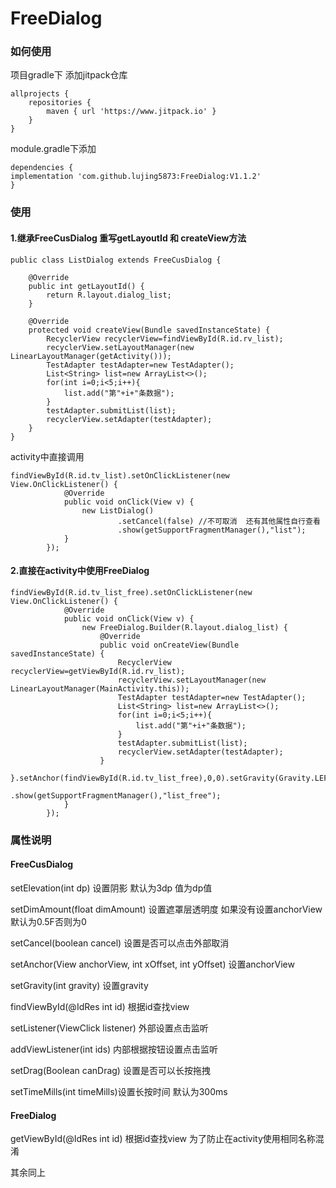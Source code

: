 # FreeDialog
### 如何使用
项目gradle下 添加jitpack仓库
```
allprojects {
    repositories {
        maven { url 'https://www.jitpack.io' }
    }
}
```
module.gradle下添加
```
dependencies {
implementation 'com.github.lujing5873:FreeDialog:V1.1.2'
}
```
### 使用

#### 1.继承FreeCusDialog 重写getLayoutId 和 createView方法
```
public class ListDialog extends FreeCusDialog {

    @Override
    public int getLayoutId() {
        return R.layout.dialog_list;
    }

    @Override
    protected void createView(Bundle savedInstanceState) {
        RecyclerView recyclerView=findViewById(R.id.rv_list);
        recyclerView.setLayoutManager(new LinearLayoutManager(getActivity()));
        TestAdapter testAdapter=new TestAdapter();
        List<String> list=new ArrayList<>();
        for(int i=0;i<5;i++){
            list.add("第"+i+"条数据");
        }
        testAdapter.submitList(list);
        recyclerView.setAdapter(testAdapter);
    }
}
```
activity中直接调用
```
findViewById(R.id.tv_list).setOnClickListener(new View.OnClickListener() {
            @Override
            public void onClick(View v) {
                new ListDialog()
                        .setCancel(false) //不可取消  还有其他属性自行查看
                        .show(getSupportFragmentManager(),"list");
            }
        });
```
#### 2.直接在activity中使用FreeDialog
```
findViewById(R.id.tv_list_free).setOnClickListener(new View.OnClickListener() {
            @Override
            public void onClick(View v) {
                new FreeDialog.Builder(R.layout.dialog_list) {
                    @Override
                    public void onCreateView(Bundle savedInstanceState) {
                        RecyclerView recyclerView=getViewById(R.id.rv_list);
                        recyclerView.setLayoutManager(new LinearLayoutManager(MainActivity.this));
                        TestAdapter testAdapter=new TestAdapter();
                        List<String> list=new ArrayList<>();
                        for(int i=0;i<5;i++){
                            list.add("第"+i+"条数据");
                        }
                        testAdapter.submitList(list);
                        recyclerView.setAdapter(testAdapter);
                    }
                }.setAnchor(findViewById(R.id.tv_list_free),0,0).setGravity(Gravity.LEFT)
                        .show(getSupportFragmentManager(),"list_free");
            }
        });
```

### 属性说明
#### FreeCusDialog
setElevation(int dp) 设置阴影 默认为3dp 值为dp值

setDimAmount(float dimAmount)  设置遮罩层透明度 如果没有设置anchorView 默认为0.5F否则为0

setCancel(boolean cancel) 设置是否可以点击外部取消

setAnchor(View anchorView, int xOffset, int yOffset) 设置anchorView  

setGravity(int gravity) 设置gravity

findViewById(@IdRes int id) 根据id查找view

setListener(ViewClick listener) 外部设置点击监听

addViewListener(int ids) 内部根据按钮设置点击监听

setDrag(Boolean canDrag) 设置是否可以长按拖拽

setTimeMills(int timeMills)设置长按时间  默认为300ms

#### FreeDialog
getViewById(@IdRes int id) 根据id查找view 为了防止在activity使用相同名称混淆

其余同上



